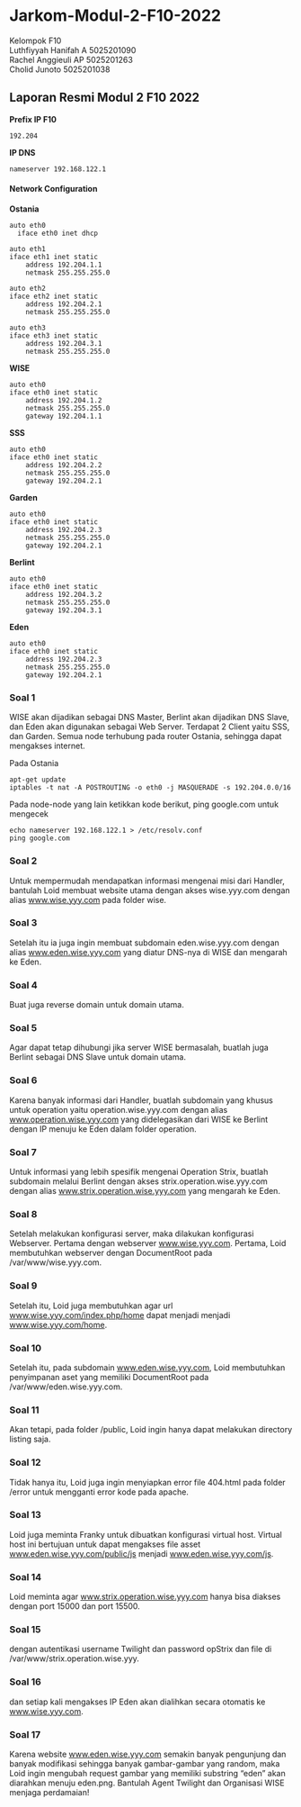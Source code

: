 # Jarkom-Modul-2-F10-2022

Kelompok F10 <br/>
Luthfiyyah Hanifah A  5025201090 <br/>
Rachel Anggieuli AP   5025201263 <br/>
Cholid Junoto         5025201038 <br/>

## Laporan Resmi Modul 2 F10 2022

**Prefix IP F10**

    192.204
**IP DNS**

    nameserver 192.168.122.1

#### Network Configuration
**Ostania**

    auto eth0
      iface eth0 inet dhcp

    auto eth1
    iface eth1 inet static
	    address 192.204.1.1
	    netmask 255.255.255.0

    auto eth2
    iface eth2 inet static
	    address 192.204.2.1
	    netmask 255.255.255.0

    auto eth3
    iface eth3 inet static
	    address 192.204.3.1
	    netmask 255.255.255.0
      
**WISE**

    auto eth0
    iface eth0 inet static
	    address 192.204.1.2
	    netmask 255.255.255.0
	    gateway 192.204.1.1

**SSS**

    auto eth0
    iface eth0 inet static
	    address 192.204.2.2
	    netmask 255.255.255.0
	    gateway 192.204.2.1

**Garden**

    auto eth0
    iface eth0 inet static
	    address 192.204.2.3
	    netmask 255.255.255.0
	    gateway 192.204.2.1

**Berlint**

    auto eth0
    iface eth0 inet static
	    address 192.204.3.2
	    netmask 255.255.255.0
	    gateway 192.204.3.1

**Eden**

    auto eth0
    iface eth0 inet static
	    address 192.204.2.3
	    netmask 255.255.255.0
	    gateway 192.204.2.1

### Soal 1
WISE akan dijadikan sebagai DNS Master, Berlint akan dijadikan DNS Slave, dan Eden akan digunakan sebagai Web Server. Terdapat 2 Client yaitu SSS, dan Garden. Semua node terhubung pada router Ostania, sehingga dapat mengakses internet.

Pada Ostania

	apt-get update
	iptables -t nat -A POSTROUTING -o eth0 -j MASQUERADE -s 192.204.0.0/16

Pada node-node yang lain ketikkan kode berikut, ping google.com untuk mengecek

	echo nameserver 192.168.122.1 > /etc/resolv.conf
	ping google.com



### Soal 2
Untuk mempermudah mendapatkan informasi mengenai misi dari Handler, bantulah Loid membuat website utama dengan akses wise.yyy.com dengan alias www.wise.yyy.com pada folder wise.

### Soal 3
Setelah itu ia juga ingin membuat subdomain eden.wise.yyy.com dengan alias www.eden.wise.yyy.com yang diatur DNS-nya di WISE dan mengarah ke Eden.

### Soal 4
Buat juga reverse domain untuk domain utama.

### Soal 5
Agar dapat tetap dihubungi jika server WISE bermasalah, buatlah juga Berlint sebagai DNS Slave untuk domain utama.

### Soal 6
Karena banyak informasi dari Handler, buatlah subdomain yang khusus untuk operation yaitu operation.wise.yyy.com dengan alias www.operation.wise.yyy.com yang didelegasikan dari WISE ke Berlint dengan IP menuju ke Eden dalam folder operation.

### Soal 7
Untuk informasi yang lebih spesifik mengenai Operation Strix, buatlah subdomain melalui Berlint dengan akses strix.operation.wise.yyy.com dengan alias www.strix.operation.wise.yyy.com yang mengarah ke Eden.

### Soal 8
Setelah melakukan konfigurasi server, maka dilakukan konfigurasi Webserver. Pertama dengan webserver www.wise.yyy.com. Pertama, Loid membutuhkan webserver dengan DocumentRoot pada /var/www/wise.yyy.com.

### Soal 9
Setelah itu, Loid juga membutuhkan agar url www.wise.yyy.com/index.php/home dapat menjadi menjadi www.wise.yyy.com/home.

### Soal 10
Setelah itu, pada subdomain www.eden.wise.yyy.com, Loid membutuhkan penyimpanan aset yang memiliki DocumentRoot pada /var/www/eden.wise.yyy.com.

### Soal 11
Akan tetapi, pada folder /public, Loid ingin hanya dapat melakukan directory listing saja.

### Soal 12
Tidak hanya itu, Loid juga ingin menyiapkan error file 404.html pada folder /error untuk mengganti error kode pada apache.

### Soal 13
Loid juga meminta Franky untuk dibuatkan konfigurasi virtual host. Virtual host ini bertujuan untuk dapat mengakses file asset www.eden.wise.yyy.com/public/js menjadi www.eden.wise.yyy.com/js.

### Soal 14
Loid meminta agar www.strix.operation.wise.yyy.com hanya bisa diakses dengan port 15000 dan port 15500.

### Soal 15
dengan autentikasi username Twilight dan password opStrix dan file di /var/www/strix.operation.wise.yyy.

### Soal 16
dan setiap kali mengakses IP Eden akan dialihkan secara otomatis ke www.wise.yyy.com.

### Soal 17
Karena website
www.eden.wise.yyy.com semakin banyak pengunjung dan banyak modifikasi sehingga banyak gambar-gambar yang random, maka Loid ingin mengubah request gambar yang memiliki substring “eden” akan diarahkan menuju eden.png. Bantulah Agent Twilight dan Organisasi WISE menjaga perdamaian!
